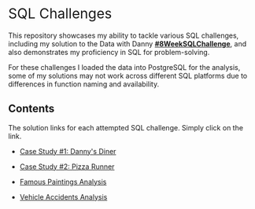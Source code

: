 <h1 style="font-weight:normal">
  SQL Challenges
</h1>

This repository showcases my ability to tackle various SQL challenges, including my solution to the Data with Danny **[#8WeekSQLChallenge](https://8weeksqlchallenge.com)**, and also demonstrates my proficiency in SQL for problem-solving.

For these challenges I loaded the data into PostgreSQL for the analysis, some of my solutions may not work across different SQL platforms due to differences in function naming and availability. 

## Contents

The solution links for each attempted SQL challenge. Simply click on the link.
- [Case Study #1: Danny's Diner](https://github.com/Ben-Joan/sql_challenge/tree/main/Dannys%20Diner)
- [Case Study #2: Pizza Runner](https://github.com/Ben-Joan/sql_challenge/tree/main/Pizza%20Runner)

- [Famous Paintings Analysis](https://github.com/Ben-Joan/sql_challenge/tree/main/Famous%20Paintings)
- [Vehicle Accidents Analysis](https://github.com/Ben-Joan/sql_challenge/tree/main/Vehicle%20Accidents)
